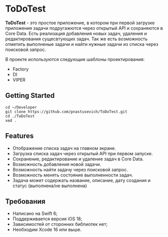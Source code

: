 # ToDoTest

**ToDoTest** - это простое приложение, в котором при первой загрузке приложения задачи подругажются через открытый API и сохраняются в Core Data.
Есть реализация добавления новых задач, удаления и редактирования сущесвтующих задач.
Так же есть возможность отметить выполненые задачи и найти нужные задачи из списка через поисковой запрос.

В проекте используются следующие шаблоны проектирования:
- Factory
- DI
- VIPER

## Getting Started

```
cd ~/Developer
git clone https://github.com/pnastusevich/ToDoTest.git
cd ./ToDoTest
xed .
```
## Features

- Отображение списка задач на главном экране.
- Загрузка списка задач через открытый API при первом запуске.
- Сохранение, редактирование и удаление задач в Core Data.
- Возможность добавления новой задачи.
- Возможность найти задачу через поисковой запрос.
- Возможность менять состояние выполненности задач.
- Задача может содержать название, описание, дату создания и статус (выполнена/не
выполнена)


## Требования

- Написано на Swift 6;
- Поддерживается версия iOS 18;
- Зависимостей от сторонних библиотек нет;
- Необходим Xcode 16 или выше.
